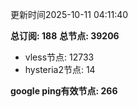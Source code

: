 更新时间2025-10-11 04:11:40

**总订阅: 188**
**总节点: 39206**
- vless节点: 12733
- hysteria2节点: 14

**google ping有效节点: 266**
